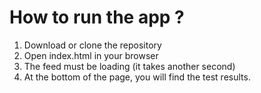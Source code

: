 # How to run the app ?

1. Download or clone the repository
2. Open index.html in your browser
3. The feed must be loading (it takes another second)
4. At the bottom of the page, you will find the test results.

